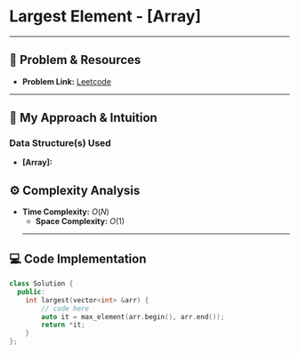 

# Largest Element - [Array]

---

## 🔗 Problem & Resources

* **Problem Link:** [Leetcode](https://www.geeksforgeeks.org/problems/largest-element-in-array4009/1)


---

## 🤔 My Approach & Intuition

### Data Structure(s) Used

* **[Array]:**


## ⚙️ Complexity Analysis

* **Time Complexity:** $O(N)$
    * **Space Complexity:** $O(1)$
    ---

## 💻 Code Implementation

``````cpp
class Solution {
  public:
    int largest(vector<int> &arr) {
        // code here
        auto it = max_element(arr.begin(), arr.end());
        return *it;
    }
};
